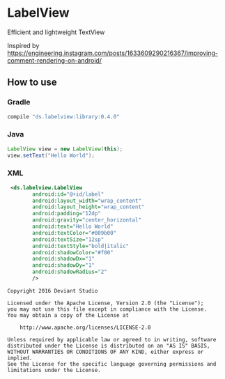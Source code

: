 # LabelView
Efficient and lightweight TextView

Inspired by https://engineering.instagram.com/posts/1633609290216367/improving-comment-rendering-on-android/


## How to use

### Gradle
```groovy
compile "ds.labelview:library:0.4.0"
```

### Java
```java
LabelView view = new LabelView(this);
view.setText("Hello World");
```

### XML
```xml
 <ds.labelview.LabelView
        android:id="@+id/label"
        android:layout_width="wrap_content"
        android:layout_height="wrap_content"
        android:padding="12dp"
        android:gravity="center_horizontal"
        android:text="Hello World"
        android:textColor="#009b00"
        android:textSize="12sp"
        android:textStyle="bold|italic"
        android:shadowColor="#f00"
        android:shadowDx="1"
        android:shadowDy="1"
        android:shadowRadius="2"
        />
```

```
Copyright 2016 Deviant Studio

Licensed under the Apache License, Version 2.0 (the "License");
you may not use this file except in compliance with the License.
You may obtain a copy of the License at

    http://www.apache.org/licenses/LICENSE-2.0

Unless required by applicable law or agreed to in writing, software
distributed under the License is distributed on an "AS IS" BASIS,
WITHOUT WARRANTIES OR CONDITIONS OF ANY KIND, either express or implied.
See the License for the specific language governing permissions and
limitations under the License.
```
